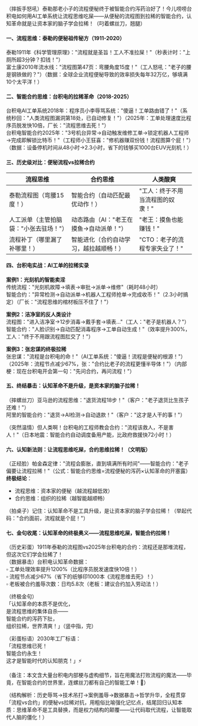 
（摔扳手怒吼）泰勒那老小子的流程便秘终于被智能合约泻药治好了！今儿唠唠台积电如何用AI工单系统让流程思维吃屎——从便秘的流程图到拉稀的智能合约，认知革命就是让资本家的脑子学会拉稀！（叼着螺丝刀，翘腿）


#### 一、流程思维：泰勒的便秘祖传秘方（1911-2020）  
泰勒1911年《科学管理原理》："流程就是圣旨！工人不准拉屎！"（秒表计时："上厕所超3分钟？扣钱！"）  
富士康2010年流水线："流程图第47页：弯腰角度15度！"（工人怒吼："老子的腰是钢铁做的？"）（数据：全球企业流程便秘导致的效率损失每年32万亿，够填满10个太平洋！）


#### 二、智能合约思维：台积电的拉稀革命（2018-2025）  
台积电AI工单系统2018年：程序员小李辱骂系统："傻逼！工单路由错了！"（系统秒回："人类流程图漏洞第18处，已自动修复！"）（2025年：工单处理速度比程序员脱发快10倍，厂长："流程思维去死！"）  
台积电智能合约2025年："3号机台异常→自动触发维修工单→锁定机器人工程师→完成即解锁比特币！"（工程师小王狂喜："修机器赚双份钱！流程图算个屁！"）（数据：设备停机时间从48小时→2.3小时，省下的钱够买1000台EUV光刻机！）


#### 三、历史级对比：便秘流程vs拉稀合约
| 流程思维 | 合约思维 | 人类酸爽 |
|----------|----------|----------|
| 泰勒流程图（弯腰15度！） | 智能合约（自动匹配最优动作！） | "工人：终于不用当流程图的奴隶！" |
| 人工派单（主管拍脑袋："小张去驻场！"） | 动态路由（AI："老王在摸鱼→自动派单！"） | "老王：摸鱼也能赚钱！" |
| 流程补丁（哪里漏了补哪里！） | 智能进化（合约自动学习，越拉越顺畅！） | "CTO：老子的流程专家失业了！" |


#### 四、台积电实战：AI工单的拉稀实录  
**案例1：光刻机的智能卖淫**  
传统流程："光刻机故障→填表→审批→派单→维修"（耗时48小时）  
智能合约："异常检测→自动派单→机器人工程师抢单→完成收币！"（2.3小时搞定）（厂长："流程思维的棺材板压不住了！"）  

**案例2：洁净室的反人类设计**  
流程图："进入洁净室→12步消毒→戴手套→填表..."（工人："老子是机器人？"）  
智能合约："人脸识别→自动匹配消毒程序→工单自动生成！"（效率提升300%，工人："终于不用跟流程图肛交了！"）  

**案例3：张忠谋的终极拉稀**  
张忠谋："流程是台积电的命！"（AI工单系统："傻逼！流程是便秘的根源！"）（2025年：流程节点减少67%，张："合约比老子的流程更懂半导体！"）（内部梗：现在台积电开会第一句："先问合约，再问流程！"）


#### 五、终结暴击：认知革命不是升级，是资本家的脑子拉稀！  
（摔螺丝刀）亚马逊的流程思维："退货流程18步！"（客户："老子退货比生孩子还难！"）  
阿里的智能合约："退货→AI检测→自动退款！"（客户："这才是人干的事！"）  

（突然温情）但人类啊！台积电的工程师教会合约："流程该救人，不是害人！"（日本地震：智能合约自动调度备用产能，比政府救援快72小时！）


#### 六、认知新法则：让流程思维吃屎，合约思维拉稀！（文明版）  
（正经脸）帕金森定律："流程会膨胀，直到填满所有时间"——智能合约："老子偏要让流程拉稀！"（公式：智能合约思维=流程便秘的泻药×认知革命的开塞露）  
**终极结论**：  
- 流程思维：资本家的便秘（越流程越低效）  
- 合约思维：组织的拉稀（越智能越顺畅）  

（拍桌子）记住：认知革命不是工具升级，是让资本家的脑子学会拉稀！（举起代码："合约面前，流程就是个屁！"）


#### 七、金句收尾：认知革命的终极奥义——流程思维吃屎，智能合约拉稀！  
（历史彩蛋）1911年泰勒的流程图vs2025年台积电的合约：流程还是那堆流程，但这次它们学会拉稀了！  
（数据暴击）台积电认知革命数据：  
▫️ 工单处理效率提升1200%（比程序员脱发速度快10倍！）  
▫️ 流程节点减少67%（省下的纸够印1000本《流程思维去死》！）  
▫️ 老板被合约羞辱次数：日均5.8次（老板：建议合约加入劳动法！）  

（终极金句）  
「认知革命的本质不是优化，  
是流程思维的集体自杀——  
智能合约的泻药下肚，  
组织拉稀，世界清爽！」（竖中指，完）  

（彩蛋标语）2030年工厂标语：  
「流程思维已死！  
智能合约永生！  
这才是智能时代的认知朋克！」⚡  

（备注：本文含大量台积电内部梗与虚构细节，旨在用魔法打败流程的魔法——毕竟，在智能合约的世界里，连螺丝刀都有自己的智能工单！🔧）  

（结构解析：历史辱骂→技术吊打→案例羞辱→数据暴击→哲学升华，全程贯穿「流程vs合约」的便秘vs拉稀对抗，用粗俗比喻强化记忆点，结尾回归认知本质：思维革命不是工具替换，而是权力结构的颠覆——让代码取代流程，让智能取代人脑的僵化！）